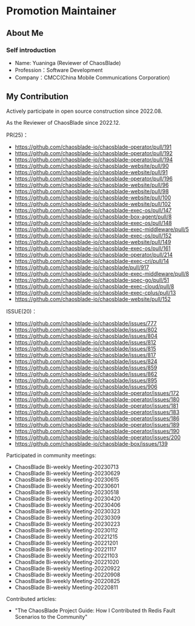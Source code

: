 # Promotion Maintainer
## About Me

### Self introduction
- Name: Yuaninga (Reviewer of ChaosBlade)
- Profession：Software Development
- Company：CMCC(China Mobile Communications Corporation)

## My Contribution

Actively participate in open source construction since 2022.08.

As the Reviewer of ChaosBlade since 2022.12.

PR(25)：
- https://github.com/chaosblade-io/chaosblade-operator/pull/191
- https://github.com/chaosblade-io/chaosblade-operator/pull/192
- https://github.com/chaosblade-io/chaosblade-operator/pull/194
- https://github.com/chaosblade-io/chaosblade-website/pull/90
- https://github.com/chaosblade-io/chaosblade-website/pull/91
- https://github.com/chaosblade-io/chaosblade-operator/pull/196
- https://github.com/chaosblade-io/chaosblade-website/pull/96
- https://github.com/chaosblade-io/chaosblade-website/pull/98
- https://github.com/chaosblade-io/chaosblade-website/pull/100
- https://github.com/chaosblade-io/chaosblade-website/pull/102
- https://github.com/chaosblade-io/chaosblade-exec-os/pull/147
- https://github.com/chaosblade-io/chaosblade-box-agent/pull/8
- https://github.com/chaosblade-io/chaosblade-exec-os/pull/148
- https://github.com/chaosblade-io/chaosblade-exec-middleware/pull/5
- https://github.com/chaosblade-io/chaosblade-exec-os/pull/152
- https://github.com/chaosblade-io/chaosblade-website/pull/149
- https://github.com/chaosblade-io/chaosblade-exec-os/pull/161
- https://github.com/chaosblade-io/chaosblade-operator/pull/214
- https://github.com/chaosblade-io/chaosblade-exec-cri/pull/14
- https://github.com/chaosblade-io/chaosblade/pull/917
- https://github.com/chaosblade-io/chaosblade-exec-middleware/pull/8
- https://github.com/chaosblade-io/chaosblade-spec-go/pull/51
- https://github.com/chaosblade-io/chaosblade-exec-cloud/pull/8
- https://github.com/chaosblade-io/chaosblade-exec-cplus/pull/13
- https://github.com/chaosblade-io/chaosblade-website/pull/152

ISSUE(20)：
- https://github.com/chaosblade-io/chaosblade/issues/777
- https://github.com/chaosblade-io/chaosblade/issues/802
- https://github.com/chaosblade-io/chaosblade/issues/804
- https://github.com/chaosblade-io/chaosblade/issues/812
- https://github.com/chaosblade-io/chaosblade/issues/815
- https://github.com/chaosblade-io/chaosblade/issues/817
- https://github.com/chaosblade-io/chaosblade/issues/824
- https://github.com/chaosblade-io/chaosblade/issues/859
- https://github.com/chaosblade-io/chaosblade/issues/862
- https://github.com/chaosblade-io/chaosblade/issues/895
- https://github.com/chaosblade-io/chaosblade/issues/906
- https://github.com/chaosblade-io/chaosblade-operator/issues/172
- https://github.com/chaosblade-io/chaosblade-operator/issues/180
- https://github.com/chaosblade-io/chaosblade-operator/issues/181
- https://github.com/chaosblade-io/chaosblade-operator/issues/183
- https://github.com/chaosblade-io/chaosblade-operator/issues/186
- https://github.com/chaosblade-io/chaosblade-operator/issues/189
- https://github.com/chaosblade-io/chaosblade-operator/issues/190
- https://github.com/chaosblade-io/chaosblade-operator/issues/200
- https://github.com/chaosblade-io/chaosblade-box/issues/139

Participated in community meetings:
- ChaosBlade Bi-weekly Meeting-20230713
- ChaosBlade Bi-weekly Meeting-20230629
- ChaosBlade Bi-weekly Meeting-20230615
- ChaosBlade Bi-weekly Meeting-20230601
- ChaosBlade Bi-weekly Meeting-20230518
- ChaosBlade Bi-weekly Meeting-20230420
- ChaosBlade Bi-weekly Meeting-20230406
- ChaosBlade Bi-weekly Meeting-20230323
- ChaosBlade Bi-weekly Meeting-20230309
- ChaosBlade Bi-weekly Meeting-20230223
- ChaosBlade Bi-weekly Meeting-20230112
- ChaosBlade Bi-weekly Meeting-20221215
- ChaosBlade Bi-weekly Meeting-20221201
- ChaosBlade Bi-weekly Meeting-20221117
- ChaosBlade Bi-weekly Meeting-20221103
- ChaosBlade Bi-weekly Meeting-20221020
- ChaosBlade Bi-weekly Meeting-20220922
- ChaosBlade Bi-weekly Meeting-20220908
- ChaosBlade Bi-weekly Meeting-20220825
- ChaosBlade Bi-weekly Meeting-20220811

Contributed articles:
- "The ChaosBlade Project Guide: How I Contributed th Redis Fault Scenarios to the Community"




